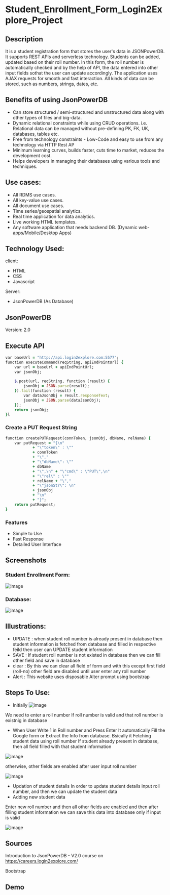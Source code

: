 # Student_Enrollment_Form_Login2Explore_Project
## Description
It is a student registration form that stores the user's data in JSONPowerDB. It supports REST APIs and serverless technology. Students can be added, updated based on their roll number. In this form, the roll number is automatically checked and by the help of API, the data entered into other input fields sothat the user can update accordingly. The application uses AJAX requests for smooth and fast interaction. All kinds of data can be stored, such as numbers, strings, dates, etc.

## Benefits of using JsonPowerDB
- Can store structured / semi-structured and unstructured data along with other types of files and big-data.
- Dynamic relational constraints while using CRUD operations. i.e. Relational data can be managed without pre-defining PK, FK, UK, databases, tables etc.
- Free from technology constraints - Low-Code and easy to use from any technology via HTTP Rest AP
- Minimum learning curves, builds faster, cuts time to market, reduces the development cost.
- Helps developers in managing their databases using various tools and techniques.

## Use cases:
   - All RDMS use cases.
   - All key-value use cases.
   - All document use cases.
   - Time series/geospatial analytics.
   - Real time application for data analytics.
   - Live working HTML templates.
   - Any software application that needs backend DB. (Dynamic web-apps/Mobile/Desktop Apps)

## Technology Used:
client:
  - HTML
  - CSS
  - Javascript
 
Server:
  - JsonPowerDB (As Database)

## JsonPowerDB
Version: 2.0

## Execute API
```ruby
var baseUrl = "http://api.login2explore.com:5577";
function executeCommand(reqString, apiEndPointUrl) {
    var url = baseUrl + apiEndPointUrl;
    var jsonObj;
    
    $.post(url, reqString, function (result) {
        jsonObj = JSON.parse(result);
    }).fail(function (result) {
        var dataJsonObj = result.responseText;
        jsonObj = JSON.parse(dataJsonObj);
    });
    return jsonObj;
}l
```
### Create a PUT Request String
```ruby
function createPUTRequest(connToken, jsonObj, dbName, relName) {
    var putRequest = "{\n"
            + "\"token\" : \""
            + connToken
            + "\","
            + "\"dbName\": \""
            + dbName
            + "\",\n" + "\"cmd\" : \"PUT\",\n"
            + "\"rel\" : \""
            + relName + "\","
            + "\"jsonStr\": \n"
            + jsonObj
            + "\n"
            + "}";
    return putRequest;
}
```

### Features
- Simple to Use
- Fast Response
- Detailed User Interface

## Screenshots
### Student Enrollment Form:
![image](https://user-images.githubusercontent.com/83339859/232830315-2e8662c2-3657-4cfb-b98e-d323546b7c92.png)

### Database:

![image](https://user-images.githubusercontent.com/83339859/232832030-c9d50e9e-36f3-405d-b3cc-d191bcaddbf0.png)

## Illustrations:
- UPDATE : when student roll number is already present in database then student information is fetched from database and filled in respective feild then user can                  UPDATE student information
- SAVE : If student roll number is not existed in database then we can fill other field and save in database
- clear : By this we can clear all field of form and with this except first field (roll-no) other field are disabled until user enter any roll number
- Alert : This website uses disposable Alter prompt using bootstrap

## Steps To Use:

- Initially
![image](https://user-images.githubusercontent.com/83339859/232833071-9be14ccd-05e1-44db-b193-4ea4690a6ef0.png)

We need to enter a roll number
If roll number is valid and that roll number is existnig in database
- When User Write 1 in Roll number and Press Enter It automatically Fill the Google form or Extract the Info from database.
Bsically it Fetching student data using roll number If student already present in database, then all field filled with that student information

![image](https://user-images.githubusercontent.com/83339859/232830717-48242f65-24a6-4213-8182-0faa5ab8977a.png)

otherwise, other fields are enabled after user input roll number

![image](https://user-images.githubusercontent.com/83339859/232835665-7ef86860-5e58-4426-822b-22370be18b76.png)

- Updation of student details In order to update student details input roll number, and then we can update the student data
- Adding new student data

Enter new roll number and then all other fields are enabled and then after filling student information we can save this data into database only if input is valid

![image](https://user-images.githubusercontent.com/83339859/232834292-c8aab5ae-41b8-4d27-adff-f66495c51a8c.png)

## Sources

Introduction to JsonPowerDB - V2.0 course on https://careers.login2explore.com/

Bootstrap

## Demo
